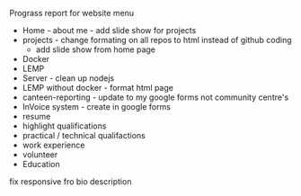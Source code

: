 Prograss report for website
menu
 - Home - about me
        - add slide show for projects
 - projects - change formating on all repos to html instead of github coding
    - add slide show from home page
  - Docker
   - LEMP
   - Server - clean up nodejs
  - LEMP without docker - format html page
  - canteen-reporting - update to my google forms not community centre's
  - InVoice system - create in google forms
 - resume
  - highlight qualifications
  - practical / technical qualifactions
  - work experience
  - volunteer
  - Education

fix responsive fro bio description
